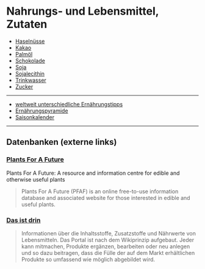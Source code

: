 # Nahrungs- und Lebensmittel, Zutaten

* [Haselnüsse](nahrung/haselnuss.html)
* [Kakao](nahrung/kakao.html)
* [Palmöl](nahrung/palmoel.html)
* [Schokolade](nahrung/schokolade.html)
* [Soja](nahrung/soja.html)
* [Sojalecithin](nahrung/sojalecithin.html)
* [Trinkwasser](nahrung/trinkwasser.html)
* [Zucker](nahrung/zucker.html)

---

* [weltweit unterschiedliche Ernährungstipps](nahrung/regionale_ernaehrungstipps.md)
* [Ernährungspyramide](nahrung/ernaehrungspyramide.md)
* [Saisonkalender](nahrung/saisonkalender.md)

---

## Datenbanken (externe links)
### [Plants For A Future](https://pfaf.org/user/Default.aspx)
Plants For A Future: A resource and information centre for edible and otherwise useful plants   
> Plants For A Future (PFAF) is an online free-to-use information database and associated website for those interested in edible and useful plants.

### [Das ist drin](http://das-ist-drin.de/)
> Informationen über die Inhaltsstoffe, Zusatzstoffe und Nährwerte von Lebensmitteln. Das Portal ist nach dem Wikiprinzip aufgebaut. Jeder kann mitmachen, Produkte ergänzen, bearbeiten oder neu anlegen und so dazu beitragen, dass die Fülle der auf dem Markt erhältlichen Produkte so umfassend wie möglich abgebildet wird.
